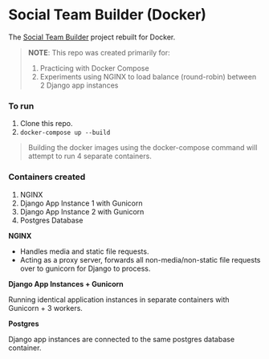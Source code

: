# Social Team Builder (Docker)

The [Social Team Builder](https://github.com/crhowell/social-team-builder) project rebuilt for Docker.

> **NOTE**: This repo was created primarily for:
> 1. Practicing with Docker Compose
> 2. Experiments using NGINX to load balance (round-robin) between 2 Django app instances
>

### To run

1. Clone this repo.
2. `docker-compose up --build` 

> Building the docker images using the docker-compose command will attempt to run 4 separate containers.

### Containers created

1. NGINX
2. Django App Instance 1 with Gunicorn
3. Django App Instance 2 with Gunicorn
4. Postgres Database

**NGINX**

* Handles media and static file requests.
* Acting as a proxy server, forwards all non-media/non-static file requests over to gunicorn for Django to process.

**Django App Instances + Gunicorn**

Running identical application instances in separate containers with Gunicorn + 3 workers.

**Postgres**

Django app instances are connected to the same postgres database container.